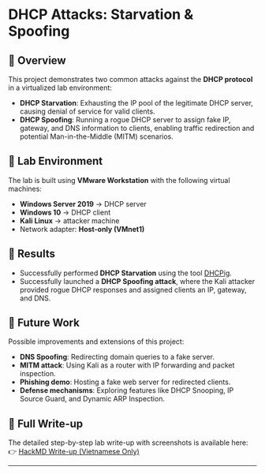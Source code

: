 # DHCP Attacks: Starvation & Spoofing

## 📌 Overview
This project demonstrates two common attacks against the **DHCP protocol** in a virtualized lab environment:  

- **DHCP Starvation**: Exhausting the IP pool of the legitimate DHCP server, causing denial of service for valid clients.  
- **DHCP Spoofing**: Running a rogue DHCP server to assign fake IP, gateway, and DNS information to clients, enabling traffic redirection and potential Man-in-the-Middle (MITM) scenarios.  

## 🧪 Lab Environment
The lab is built using **VMware Workstation** with the following virtual machines:  
- **Windows Server 2019** → DHCP server  
- **Windows 10** → DHCP client  
- **Kali Linux** → attacker machine  
- Network adapter: **Host-only (VMnet1)**  

## 🚀 Results
- Successfully performed **DHCP Starvation** using the tool [DHCPig](https://github.com/kamorin/DHCPig).  
- Successfully launched a **DHCP Spoofing attack**, where the Kali attacker provided rogue DHCP responses and assigned clients an IP, gateway, and DNS.  

## 🔮 Future Work
Possible improvements and extensions of this project:  
- **DNS Spoofing**: Redirecting domain queries to a fake server.  
- **MITM attack**: Using Kali as a router with IP forwarding and packet inspection.  
- **Phishing demo**: Hosting a fake web server for redirected clients.  
- **Defense mechanisms**: Exploring features like DHCP Snooping, IP Source Guard, and Dynamic ARP Inspection.  

## 📖 Full Write-up
The detailed step-by-step lab write-up with screenshots is available here:  
👉 [HackMD Write-up (Vietnamese Only)](https://hackmd.io/@FLFwOI7sTB6F-qAm07OXLQ/HyBlMJI9lg)

---
